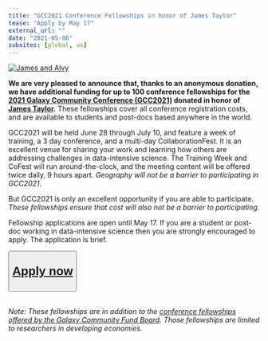 ```yaml
---
title: "GCC2021 Conference Fellowships in honor of James Taylor"
tease: "Apply by May 17"
external_url: ""
date: "2021-05-06"
subsites: [global, us]
---
```

<a href="https://www.vibconferences.be/events/gcc2021-virtual-edition"><img src="/jxtx/james-and-alvey.png" alt="James and Alvy" class="float-right" style="max-width: 14rem" /></a>

**We are very pleased to announce that, thanks to an anonymous donation, we have additional funding for up to 100 conference fellowships for the [2021 Galaxy Community Conference (GCC2021)](https://www.vibconferences.be/events/gcc2021-virtual-edition) donated in honor of [James Taylor](/jxtx/).**  These fellowships cover all conference registration costs, and are available to students and post-docs based anywhere in the world.

GCC2021 will be held June 28 through July 10, and feature a week of training, a 3 day conference, and a multi-day CollaborationFest.  It is an excellent venue for sharing your work and learning how others are addressing challenges in data-intensive science.  The Training Week and CoFest will run around-the-clock, and the meeting content will be offered twice daily, 9 hours apart.  *Geography will not be a barrier to participating in GCC2021.*

But GCC2021 is only an excellent opportunity if you are able to participate.  *These fellowships ensure that cost will also not be a barrier to participating.*

Fellowship applications are open until May 17.  If you are a student or post-doc working in data-intensive science then you are strongly encouraged to apply.  The application is brief.

<div class="text-center">
<button type="button" class="btn btn-secondary" style="font-size: x-large; font-weight: 600;">

[Apply now](https://docs.google.com/forms/d/e/1FAIpQLSd8UMYn276Y92M1I7Sqxh4gCjBkGlSkCCSrEhawY3yb54I1Uw/viewform)

</button>
<br /><br />
</div>

*Note: These fellowships are in addition to the [conference fellowships offered by the Galaxy Community Fund Board](/news/2021-04-gcc-fellowships/).  Those fellowships are limited to researchers in developing economies.*
